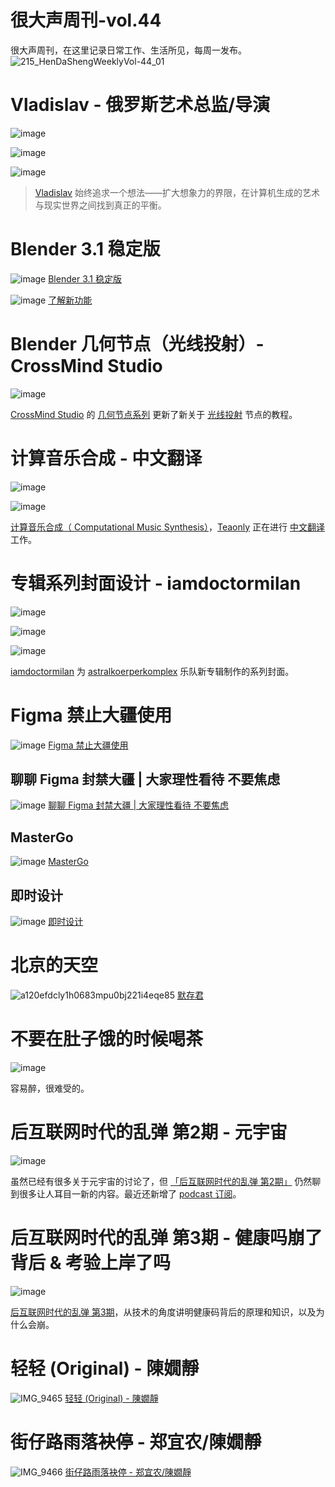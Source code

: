 # 很大声周刊-vol.44
很大声周刊，在这里记录日常工作、生活所见，每周一发布。
![215_HenDaShengWeeklyVol-44_01](https://user-images.githubusercontent.com/20842136/158025084-db1638a2-ce5a-45d9-b2a5-0aa47f14fdb8.png)

# Vladislav - 俄罗斯艺术总监/导演
![image](https://user-images.githubusercontent.com/20842136/158024500-5ab1cbaf-2f62-48df-baef-4ff2d1eda1e0.png)

![image](https://user-images.githubusercontent.com/20842136/158024538-66cdf845-02d4-4817-aa89-1c6bfb1fb6db.png)

![image](https://user-images.githubusercontent.com/20842136/158024563-3f1d5881-2b00-4e1b-a0ec-cdf895fd9e0f.png)

> [Vladislav](https://solovjovcg.com/) 始终追求一个想法——扩大想象力的界限，在计算机生成的艺术与现实世界之间找到真正的平衡。  

# Blender 3.1 稳定版
![image](https://user-images.githubusercontent.com/20842136/158023195-a75fb20e-b47f-46ac-80cf-9196da0faf24.png)
[Blender 3.1 稳定版](https://www.blender.org/download/releases/3-1/)

![image](https://user-images.githubusercontent.com/20842136/158023448-1cf866ac-0448-4294-9db2-a070037b3942.png)
[了解新功能](https://www.youtube.com/watch?v=BCi0QRM1ADY)

# Blender 几何节点（光线投射）- CrossMind Studio
![image](https://user-images.githubusercontent.com/20842136/158023241-11b6e1bd-c08a-4562-84fe-779e9cef4277.png)

[CrossMind Studio](https://www.youtube.com/channel/UCHihootMqyGz175gqOPahtw) 的 [几何节点系列](https://www.youtube.com/playlist?list=PLgO2ChD7acqHzccBuhAGw8dTPLnR1E3QB) 更新了新关于 [光线投射](https://docs.blender.org/manual/en/latest/modeling/geometry_nodes/geometry/raycast.html) 节点的教程。

# 计算音乐合成 - 中文翻译
![image](https://user-images.githubusercontent.com/20842136/158023636-24a9287e-c0aa-47e8-9784-c8661772b56a.png)

![image](https://user-images.githubusercontent.com/20842136/158023648-30fa6095-5825-4e19-8d29-b66ef258739a.png)

[计算音乐合成（ Computational Music Synthesis）](https://cs.gmu.edu/~sean/book/synthesis/)，[Teaonly](https://weibo.com/u/1852558133) 正在进行 [中文翻译](https://lupu2022.github.io/Computational-Music-Synthesis/) 工作。

# 专辑系列封面设计 - iamdoctormilan
![image](https://user-images.githubusercontent.com/20842136/158023806-e4af686c-ebc5-4960-b251-cd5623a5884c.png)

![image](https://user-images.githubusercontent.com/20842136/158023999-5014ec15-c0b2-4784-b5f1-a7bd9aa5d953.png)

![image](https://user-images.githubusercontent.com/20842136/158024010-1279bb5c-49b2-4444-ad5b-5d1b03358f2b.png)

[iamdoctormilan](https://www.instagram.com/iamdoctormilan/) 为 [astralkoerperkomplex](https://www.instagram.com/astralkoerperkomplex/) 乐队新专辑制作的系列封面。

# Figma 禁止大疆使用
![image](https://user-images.githubusercontent.com/20842136/158058221-e38b89bd-86f7-4280-be7f-f7fab9835072.png)
[Figma 禁止大疆使用](https://www.163.com/dy/article/H29BPHU205312BPD.html)

## 聊聊 Figma 封禁大疆 | 大家理性看待 不要焦虑
![image](https://user-images.githubusercontent.com/20842136/158058484-69712f3d-27e7-44af-a300-7f0fca272fa9.png)
[聊聊 Figma 封禁大疆 | 大家理性看待 不要焦虑](https://www.bilibili.com/video/BV19S4y1S7jJ)

## MasterGo
![image](https://user-images.githubusercontent.com/20842136/158058565-1465d6cd-4960-4add-9ab3-091569bb3407.png)
[MasterGo](https://mastergo.com/)

## 即时设计
![image](https://user-images.githubusercontent.com/20842136/158058602-f8f46194-af52-4be9-9684-412acd6e772a.png)
[即时设计](https://js.design/)

# 北京的天空
![a120efdcly1h0683mpu0bj221i4eqe85](https://user-images.githubusercontent.com/20842136/158058689-b8e3e59a-831f-4c3b-852d-e83a6a2d7c4b.jpg)
[默存君](https://weibo.com/2703290332/LjgXBfcMi)

# 不要在肚子饿的时候喝茶
![image](https://user-images.githubusercontent.com/20842136/158057677-b7bfe02e-795a-4cd0-adfb-30059beabca7.png)

容易醉，很难受的。

# 后互联网时代的乱弹 第2期 - 元宇宙
![image](https://user-images.githubusercontent.com/20842136/158024212-8f75bd6c-2493-4588-934e-76c47adedcdd.png)

虽然已经有很多关于元宇宙的讨论了，但 [「后互联网时代的乱弹 第2期」](https://www.bilibili.com/video/BV1UP4y1g7iT) 仍然聊到很多让人耳目一新的内容。最近还新增了 [podcast 订阅](https://pie.wetime.com/feed/podcast)。

# 后互联网时代的乱弹 第3期 - 健康吗崩了背后 & 考验上岸了吗
![image](https://user-images.githubusercontent.com/20842136/158058090-2838895f-41df-40f5-99b1-d345597b3385.png)

[后互联网时代的乱弹 第3期](https://www.bilibili.com/video/BV1XS4y1S7TZ?spm_id_from=333.1007.top_right_bar_window_history.content.click)，从技术的角度讲明健康码背后的原理和知识，以及为什么会崩。

# 轻轻 (Original) - 陳嫺靜
![IMG_9465](https://user-images.githubusercontent.com/20842136/158024668-4fbc2420-9919-49a3-87c7-587542c15455.JPG)
[轻轻 (Original) - 陳嫺靜](https://music.163.com/song?id=1843026857&userid=3277445)

# 街仔路雨落袂停 - 郑宜农/陳嫺靜
![IMG_9466](https://user-images.githubusercontent.com/20842136/158024811-adcbc379-ffd1-499e-a69b-608ef352d178.JPG)
[街仔路雨落袂停 - 郑宜农/陳嫺靜](https://music.163.com/song?id=1809750825&userid=3277445)